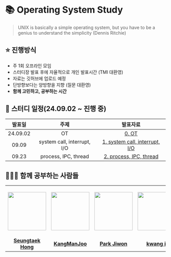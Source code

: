 # 📚 Operating System Study
> UNIX is basically a simple operating system, but you have to be a genius to understand the simplicity (Dennis Ritchie)

## ⭐️ 진행방식
- 주 1회 오프라인 모임
- 스터디장 발표 후에 자율적으로 개인 발표시간 (TMI 대환영)
- 자료는 깃허브에 업로드 예정
- 단방향보다는 양방향을 지향 (질문 대환영)
- **함께 고민하고, 공부하는 시간**

## 📆 스터디 일정(24.09.02 ~ 진행 중)

|          발표일           |                                       주제                                        |       발표자료  |
| :---------------------: | :-----------------------------------------------------------------------------: | :--------: |
| 24.09.02 | OT |  [0. OT](https://github.com/CS-Computer-Science-Study/Operating-System/blob/main/0.%20OT.pdf) |
| 09.09 | system call, interrupt, I/O |  [1. system call, interrupt, I/O](https://github.com/CS-Computer-Science-Study/Operating-System/blob/main/1.%20system_call%2C%20interrupt%2C%20IO.pdf) |
| 09.23 | process, IPC, thread |  [2. process, IPC, thread](https://github.com/CS-Computer-Science-Study/Operating-System/blob/main/2.%20process%2C%20thread.pdf) |


## 🙆‍♂️🙆 함께 공부하는 사람들
<table>
  <tr height="160px">
    <th align="center" width="150px">
      <a href="https://github.com/redcarrot1"><img height="120px" width="120px" src="https://avatars.githubusercontent.com/u/51076814?v=4"/>
    </th>
    <th align="center" width="150px">
      <a href="https://github.com/eogns47"><img height="120px" width="120px" src="https://avatars.githubusercontent.com/u/102205852?v=4"/></a>
    </th>
    <th align="center" width="150px">
      <a href="https://github.com/david-parkk"><img height="120px" width="120px" src="https://avatars.githubusercontent.com/u/57484954?v=4"/></a>
    </th>
    <th align="center" width="150px">
      <a href="https://github.com/kamothi"><img height="120px" width="120px" src="https://avatars.githubusercontent.com/u/57484942?v=4"/></a>
    </th>
    <th align="center" width="150px">
      <a href="https://github.com/MinboyKim"><img height="120px" width="120px" src="https://avatars.githubusercontent.com/u/35567292?v=4"/></a>
    </th>
    <th align="center" width="150px">
      <a href="https://github.com/yunuo46"><img height="120px" width="120px" src="https://avatars.githubusercontent.com/u/83938394?v=4"/></a>
    </th>
  </tr>
  <tr>
    <td align="center" width="150px">
      <a href="https://github.com/redcarrot1"><strong>Seungtaek Hong</strong></a>
    </td>
    <td align="center" width="150px">
      <a href="https://github.com/eogns47"><strong>KangManJoo</strong></a>
    </td>
    <td align="center" width="150px">
      <a href="https://github.com/david-parkk"><strong>Park Jiwon</strong></a>
    </td>
    <td align="center" width="150px">
      <a href="https://github.com/kamothi"><strong>kwang il</strong></a>
    </td>
    <td align="center" width="150px">
      <a href="https://github.com/MinboyKim"><strong>MinboyKim</strong></a>
    </td>
    <td align="center" width="150px">
      <a href="https://github.com/yunuo46"><strong>HyunWoo Song</strong></a>
    </td>
    
  </tr>
</table>
  
